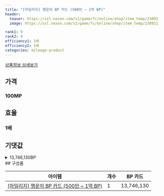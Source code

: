 ```yaml
---
title: "[마일리지] 행운의 BP 카드 (500만 ~ 1억 BP)"
header:
  teaser: https://ssl.nexon.com/s2/game/fc/online/shop/item_temp/230921_7278PN83MT33/200337005_s.png
  image: https://ssl.nexon.com/s2/game/fc/online/shop/item_temp/230921_7278PN83MT33/200337005_s.png

rank1: 9
rank2: 9
efficiency1: 1배
efficiency2: 1배
categories: mileage-product
---
```

[상품정보 상세보기](https://shop.fconline.nexon.com/Shop/View?strPid=31117)


## 가격
### 100MP
## 효율
### 1배
## 기댓값
<details>
<summary>13,746,130BP</summary>
<div markdown="1">
- BP 카드 13,746,130BP

</div>
</details>
## 구성품

|아이템|개수|BP 카드|
|---|---|---|
|[[마일리지] 행운의 BP 카드 (500만 ~ 1억 BP)](/bp/7510)|1|13,746,130|
